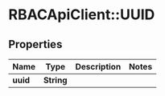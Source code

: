 # RBACApiClient::UUID

## Properties
Name | Type | Description | Notes
------------ | ------------- | ------------- | -------------
**uuid** | **String** |  | 


